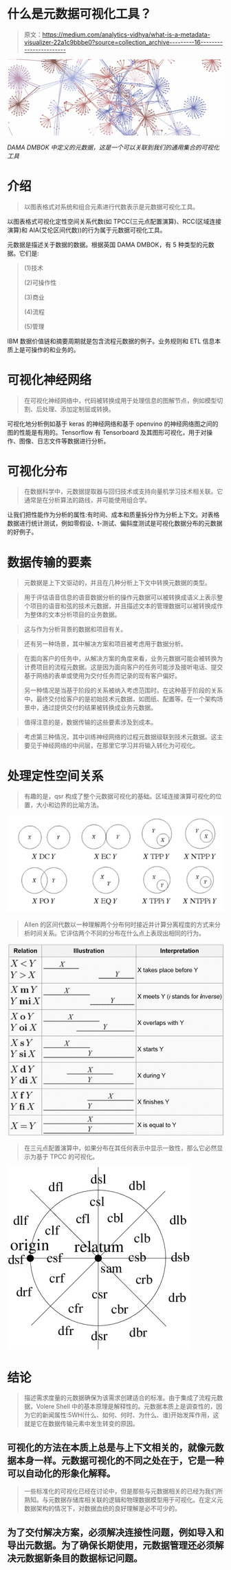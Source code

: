 # 什么是元数据可视化工具？

> 原文：<https://medium.com/analytics-vidhya/what-is-a-metadata-visualizer-22a1c9bbbe0?source=collection_archive---------16----------------------->

![](img/96a0128891c8e9cb07ff4a6c99403ddf.png)

*DAMA DMBOK 中定义的元数据，这是一个可以关联到我们的通用集合的可视化工具*

# 介绍

> 以图表格式对系统和组合元素进行代数表示是元数据可视化工具。

以图表格式可视化定性空间关系代数(如 TPCC(三元点配置演算)、RCC(区域连接演算)和 AIA(艾伦区间代数))的行为属于元数据可视化工具。

元数据是描述关于数据的数据。根据英国 DAMA DMBOK，有 5 种类型的元数据。它们是:

> (1)技术
> 
> (2)可操作性
> 
> (3)商业
> 
> (4)流程
> 
> (5)管理

IBM 数据价值链和摘要周期就是包含流程元数据的例子。业务规则和 ETL 信息本质上是可操作的和业务的。

# 可视化神经网络

> 在可视化神经网络中，代码被转换成用于处理信息的图解节点，例如模型切割、后处理、添加定制层或转换。

可视化地分析例如基于 keras 的神经网络和基于 openvino 的神经网络图之间的图的性能是有用的。Tensorflow 有 Tensorboard 及其图形可视化，用于对操作、图像、日志文件等数据进行分析。

# 可视化分布

> 在数据科学中，元数据提取器与回归技术或支持向量机学习技术相关联。它通常是在分析算法的路线，并可能使用组合学。

让我们把性能作为分析的属性:有时间、成本和质量拆分作为分析上下文。对表格数据进行统计测试，例如零假设、t-测试、偏斜度测试是可视化数据分布的元数据的好例子。

# 数据传输的要素

> 元数据是上下文驱动的，并且在几种分析上下文中转换元数据的类型。

> 用于评估语音信息的语音数据分析的操作元数据可以被转换成语义上表示整个项目的语音和弦的技术元数据，并且描述文本的管理数据可以被转换成作为整体的文本分析项目的业务数据。

> 这与作为分析背景的数据和项目有关。

> 还有另一种场景，其中解决方案和项目被考虑用于数据分析。

> 在面向客户的任务中，从解决方案的角度来看，业务元数据可能会被转换为计费项目的流程元数据。这是因为面向客户的任务可能涉及接听电话、提交基于网络的表单或使用为交付任务而记录的现有客户偏好。
> 
> 另一种情况是当基于阶段的关系被纳入考虑范围时。在这种基于阶段的关系中，最终交付给客户的是初始技术元数据，如图纸、配置等。在一个架构场景中，通过提供交付的结果被转换成业务元数据。

> 值得注意的是，数据传输的这些要素涉及到成本。

> 考虑第三种情况，其中训练神经网络的过程元数据级联到技术元数据。这主要见于神经网络的中间层，在那里它学习并将输入转化为可视化。

# 处理定性空间关系

> 有趣的是，qsr 构成了整个元数据可视化的基础。区域连接演算可视化的位置，大小和边界的比喻方法。

![](img/c121b5febe2559ba7296ba08214f9111.png)

> Allen 的区间代数以一种理解两个分布何时接近并计算分离程度的方式来分析时间关系。它评估两个不同的分布在什么点上表现出相同的行为。

![](img/bb2a36f3b4fc95a997a7174959b5f1c0.png)

> 在三元点配置演算中，如果分布在其任何表示中显示一致性，那么它必然显示为基于 TPCC 的可视化。

![](img/e186713979969db74abb132f890cae08.png)

# 结论

> 描述需求度量的元数据确保为该需求创建适合的标准。由于集成了流程元数据，Volere Shell 中的基本原理是解释性的。元数据本质上是调查性的，因为它的新闻属性:5WH(什么、如何、何时、为什么、谁)开始发挥作用，这就是它在数据传输元素中发生转变的原因。

## 可视化的方法在本质上总是与上下文相关的，就像元数据本身一样。元数据可视化的不同之处在于，它是一种可以自动化的形象化解释。

> 一些标准化的可视化已经在讨论中，但是那些与元数据相关的已经为我们所熟知。与元数据存储库相关联的逻辑和物理数据模型用于可视化。在定义元数据架构的情况下，对数据血统的良好理解是必不可少的。

## 为了交付解决方案，必须解决连接性问题，例如导入和导出元数据。为了确保长期使用，元数据管理还必须解决元数据新条目的数据标记问题。